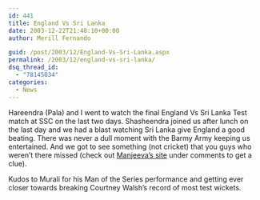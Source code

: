 ```yaml
---
id: 441
title: England Vs Sri Lanka
date: 2003-12-22T21:48:10+00:00
author: Merill Fernando

guid: /post/2003/12/England-Vs-Sri-Lanka.aspx
permalink: /2003/12/england-vs-sri-lanka/
dsq_thread_id:
  - "78145034"
categories:
  - News
---
```

<body xmlns="http://www.w3.org/1999/xhtml">
    <div class="Section1">
        <p>
            Hareendra (Pala) and I went to watch the final England Vs Sri Lanka Test match at
            SSC on the last two days. Shasheendra joined us after lunch on the last day and we
            had a blast watching Sri Lanka give England a good beating. There was never a dull
            moment with the Barmy Army keeping us entertained. And we got to see something (not
            cricket) that you guys who weren&rsquo;t there missed (check out <a href="http://www.manjeeva.net/">Manjeeva&rsquo;s
            site</a> under comments to get a clue).
        </p>
        <p>
            Kudos to Murali for his Man of the Series performance and getting ever closer towards
            breaking Courtney Walsh&rsquo;s record of most test wickets.
        </p>
    </div>
</body>